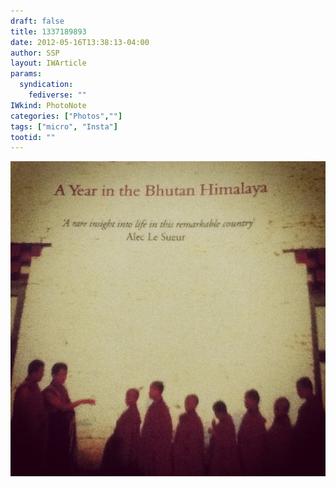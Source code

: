 ```yaml
---
draft: false
title: 1337189893
date: 2012-05-16T13:38:13-04:00
author: SSP
layout: IWArticle
params:
  syndication:
    fediverse: ""
IWkind: PhotoNote
categories: ["Photos",""]
tags: ["micro", "Insta"]
tootid: ""
---
```

![](1337189893.jpg)